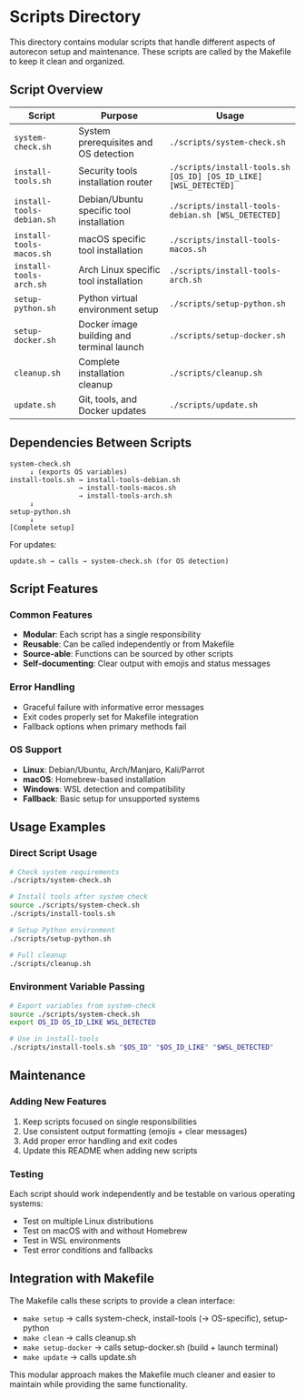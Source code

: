 # Scripts Directory

This directory contains modular scripts that handle different aspects of autorecon setup and maintenance. These scripts are called by the Makefile to keep it clean and organized.

## Script Overview

| Script | Purpose | Usage |
|--------|---------|-------|
| `system-check.sh` | System prerequisites and OS detection | `./scripts/system-check.sh` |
| `install-tools.sh` | Security tools installation router | `./scripts/install-tools.sh [OS_ID] [OS_ID_LIKE] [WSL_DETECTED]` |
| `install-tools-debian.sh` | Debian/Ubuntu specific tool installation | `./scripts/install-tools-debian.sh [WSL_DETECTED]` |
| `install-tools-macos.sh` | macOS specific tool installation | `./scripts/install-tools-macos.sh` |
| `install-tools-arch.sh` | Arch Linux specific tool installation | `./scripts/install-tools-arch.sh` |
| `setup-python.sh` | Python virtual environment setup | `./scripts/setup-python.sh` |
| `setup-docker.sh` | Docker image building and terminal launch | `./scripts/setup-docker.sh` |
| `cleanup.sh` | Complete installation cleanup | `./scripts/cleanup.sh` |
| `update.sh` | Git, tools, and Docker updates | `./scripts/update.sh` |

## Dependencies Between Scripts

```
system-check.sh
     ↓ (exports OS variables)
install-tools.sh → install-tools-debian.sh
                 → install-tools-macos.sh  
                 → install-tools-arch.sh
     ↓
setup-python.sh
     ↓
[Complete setup]
```

For updates:
```
update.sh → calls → system-check.sh (for OS detection)
```

## Script Features

### Common Features
- **Modular**: Each script has a single responsibility
- **Reusable**: Can be called independently or from Makefile
- **Source-able**: Functions can be sourced by other scripts
- **Self-documenting**: Clear output with emojis and status messages

### Error Handling
- Graceful failure with informative error messages
- Exit codes properly set for Makefile integration
- Fallback options when primary methods fail

### OS Support
- **Linux**: Debian/Ubuntu, Arch/Manjaro, Kali/Parrot
- **macOS**: Homebrew-based installation
- **Windows**: WSL detection and compatibility
- **Fallback**: Basic setup for unsupported systems

## Usage Examples

### Direct Script Usage
```bash
# Check system requirements
./scripts/system-check.sh

# Install tools after system check
source ./scripts/system-check.sh
./scripts/install-tools.sh

# Setup Python environment
./scripts/setup-python.sh

# Full cleanup
./scripts/cleanup.sh
```

### Environment Variable Passing
```bash
# Export variables from system-check
source ./scripts/system-check.sh
export OS_ID OS_ID_LIKE WSL_DETECTED

# Use in install-tools
./scripts/install-tools.sh "$OS_ID" "$OS_ID_LIKE" "$WSL_DETECTED"
```

## Maintenance

### Adding New Features
1. Keep scripts focused on single responsibilities
2. Use consistent output formatting (emojis + clear messages)
3. Add proper error handling and exit codes
4. Update this README when adding new scripts

### Testing
Each script should work independently and be testable on various operating systems:
- Test on multiple Linux distributions
- Test on macOS with and without Homebrew
- Test in WSL environments
- Test error conditions and fallbacks

## Integration with Makefile

The Makefile calls these scripts to provide a clean interface:
- `make setup` → calls system-check, install-tools (→ OS-specific), setup-python
- `make clean` → calls cleanup.sh
- `make setup-docker` → calls setup-docker.sh (build + launch terminal)
- `make update` → calls update.sh

This modular approach makes the Makefile much cleaner and easier to maintain while providing the same functionality. 